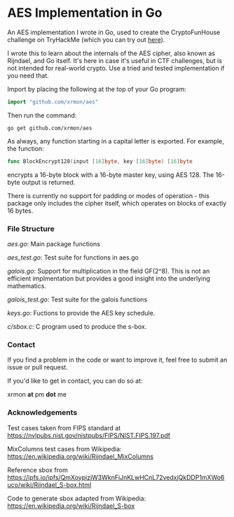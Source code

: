 # AES Implementation in Go

An AES implementation I wrote in Go, used to create the CryptoFunHouse challenge on TryHackMe (which you can try out [here](https://tryhackme.com/room/cryptofunhouse)).

I wrote this to learn about the internals of the AES cipher, also known as Rijndael, and Go itself. It's here in case it's useful in CTF challenges, but is not intended for real-world crypto. Use a tried and tested implementation if you need that.

Import by placing the following at the top of your Go program:

```go
import "github.com/xrmon/aes"
```

Then run the command:

```
go get github.com/xrmon/aes
```

As always, any function starting in a capital letter is exported. For example, the function:

```go
func BlockEncrypt128(input [16]byte, key [16]byte) [16]byte
```

encrypts a 16-byte block with a 16-byte master key, using AES 128. The 16-byte output is returned.

There is currently no support for padding or modes of operation - this package only includes the cipher itself, which operates on blocks of exactly 16 bytes.

### File Structure

*aes.go*: Main package functions

*aes_test.go*: Test suite for functions in aes.go

*galois.go*: Support for multiplication in the field GF(2^8). This is not an efficient implmentation but provides a good insight into the underlying mathematics.

*galois_test.go*: Test suite for the galois functions

*keys.go*: Fuctions to provide the AES key schedule.

*c/sbox.c*: C program used to produce the s-box.

### Contact

If you find a problem in the code or want to improve it, feel free to submit an issue or pull request.

If you'd like to get in contact, you can do so at:

xrmon **at** pm **dot** me

### Acknowledgements ###

Test cases taken from FIPS standard at https://nvlpubs.nist.gov/nistpubs/FIPS/NIST.FIPS.197.pdf

MixColumns test cases from Wikipedia: https://en.wikipedia.org/wiki/Rijndael_MixColumns

Reference sbox from https://ipfs.io/ipfs/QmXoypizjW3WknFiJnKLwHCnL72vedxjQkDDP1mXWo6uco/wiki/Rijndael_S-box.html

Code to generate sbox adapted from Wikipedia: https://en.wikipedia.org/wiki/Rijndael_S-box

